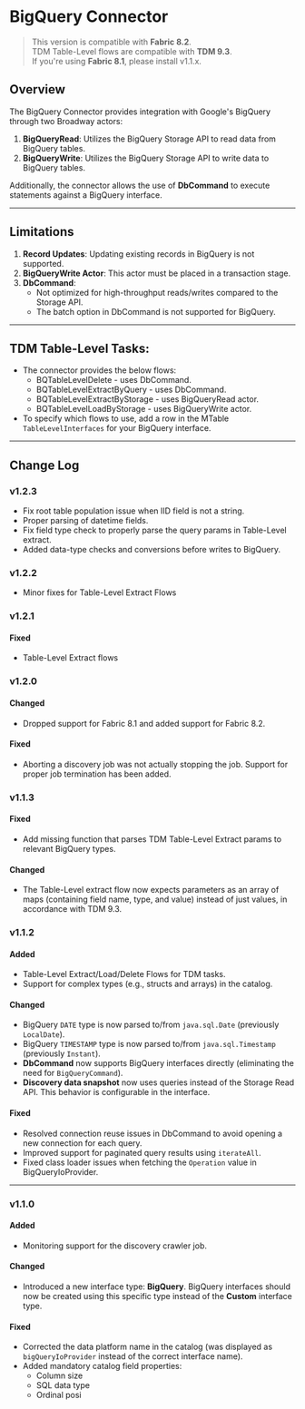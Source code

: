 # BigQuery Connector

>
> This version is compatible with **Fabric 8.2**.  
> TDM Table-Level flows are compatible with **TDM 9.3**.  
> If you're using **Fabric 8.1**, please install v1.1.x.

## Overview
The BigQuery Connector provides integration with Google's BigQuery through two Broadway actors:
1. **BigQueryRead**: Utilizes the BigQuery Storage API to read data from BigQuery tables.
2. **BigQueryWrite**: Utilizes the BigQuery Storage API to write data to BigQuery tables.

Additionally, the connector allows the use of **DbCommand** to execute statements against a BigQuery interface.

---

## Limitations
1. **Record Updates**: Updating existing records in BigQuery is not supported.
2. **BigQueryWrite Actor**: This actor must be placed in a transaction stage.
3. **DbCommand**: 
   - Not optimized for high-throughput reads/writes compared to the Storage API.
   - The batch option in DbCommand is not supported for BigQuery.

---

## TDM Table-Level Tasks:
   - The connector provides the below flows:
     - BQTableLevelDelete - uses DbCommand.
     - BQTableLevelExtractByQuery - uses DbCommand.
     - BQTableLevelExtractByStorage - uses BigQueryRead actor.
     - BQTableLevelLoadByStorage - uses BigQueryWrite actor.
   - To specify which flows to use, add a row in the MTable `TableLevelInterfaces` for your BigQuery interface. 

---

## Change Log

### v1.2.3
- Fix root table population issue when IID field is not a string.
- Proper parsing of datetime fields.
- Fix field type check to properly parse the query params in Table-Level extract.
- Added data-type checks and conversions before writes to BigQuery.

### v1.2.2
- Minor fixes for Table-Level Extract Flows

### v1.2.1
#### Fixed
- Table-Level Extract flows

### v1.2.0
#### Changed
- Dropped support for Fabric 8.1 and added support for Fabric 8.2.

#### Fixed
- Aborting a discovery job was not actually stopping the job. Support for proper job termination has been added.

### v1.1.3

#### Fixed
- Add missing function that parses TDM Table-Level Extract params to relevant BigQuery types.

#### Changed
- The Table-Level extract flow now expects parameters as an array of maps (containing field name, type, and value) instead of just values, in accordance with TDM 9.3.

### v1.1.2

#### Added
- Table-Level Extract/Load/Delete Flows for TDM tasks.
- Support for complex types (e.g., structs and arrays) in the catalog.

#### Changed
- BigQuery `DATE` type is now parsed to/from `java.sql.Date` (previously `LocalDate`).
- BigQuery `TIMESTAMP` type is now parsed to/from `java.sql.Timestamp` (previously `Instant`).
- **DbCommand** now supports BigQuery interfaces directly (eliminating the need for `BigQueryCommand`).
- **Discovery data snapshot** now uses queries instead of the Storage Read API. This behavior is configurable in the interface.

#### Fixed
- Resolved connection reuse issues in DbCommand to avoid opening a new connection for each query.
- Improved support for paginated query results using `iterateAll`.
- Fixed class loader issues when fetching the `Operation` value in BigQueryIoProvider.

---

### v1.1.0

#### Added
- Monitoring support for the discovery crawler job.

#### Changed
- Introduced a new interface type: **BigQuery**. BigQuery interfaces should now be created using this specific type instead of the **Custom** interface type.

#### Fixed
- Corrected the data platform name in the catalog (was displayed as `bigQueryIoProvider` instead of the correct interface name).
- Added mandatory catalog field properties:
  - Column size
  - SQL data type
  - Ordinal posi
